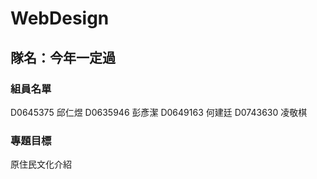 # WebDesign
## 隊名：今年一定過
### 組員名單
D0645375 邱仁煜
D0635946 彭彥潔
D0649163 何建廷
D0743630 凌敬棋
### 專題目標
原住民文化介紹
